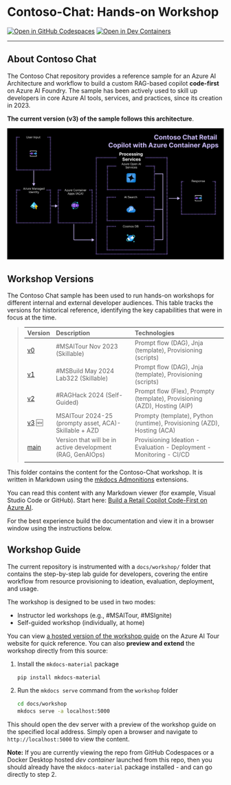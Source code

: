 # Contoso-Chat: Hands-on Workshop

[![Open in GitHub Codespaces](https://img.shields.io/static/v1?style=for-the-badge&label=GitHub+Codespaces&message=Open&color=brightgreen&logo=github)](https://github.com/codespaces/new?hide_repo_select=true&machine=basicLinux32gb&repo=725257907&ref=main&devcontainer_path=.devcontainer%2Fdevcontainer.json&geo=UsEast)
[![Open in Dev Containers](https://img.shields.io/static/v1?style=for-the-badge&label=Dev%20Containers&message=Open&color=blue&logo=visualstudiocode)](https://vscode.dev/redirect?url=vscode://ms-vscode-remote.remote-containers/cloneInVolume?url=https://github.com/azure-samples/contoso-chat)

---

## About Contoso Chat

The Contoso Chat repository provides a reference sample for an Azure AI Architecture and workflow to build a custom RAG-based copilot **code-first** on Azure AI Foundry. The sample has been actively used to skill up developers in core Azure AI tools, services, and practices, since its creation in 2023.

**The current version (v3) of the sample follows this architecture**.

![](./../img/arch-contoso-retail-aca.png)

## Workshop Versions

The Contoso Chat sample has been used to run hands-on workshops for different internal and external developer audiences. This table tracks the versions for historical reference, identifying the key capabilities that were in focus at the time.


> | Version | Description | Technologies |
> |:---|:---|:---|
> | [v0](https://github.com/Azure-Samples/contoso-chat/tree/cc2e808eee29768093866cf77a16e8867adbaa9c) | #MSAITour Nov 2023 (Skillable) | Prompt flow (DAG), Jnja (template), Provisioning (scripts) |
> | [v1](https://github.com/Azure-Samples/contoso-chat/tree/msbuild-lab322) | #MSBuild May 2024 Lab322 (Skillable) | Prompt flow (DAG), Jnja (template), Provisioning (scripts) |
> | [v2](https://github.com/Azure-Samples/contoso-chat/tree/raghack-24) | #RAGHack 2024 (Self-Guided) | Prompt flow (Flex), Prompty (template), Provisioning (AZD), Hosting (AIP) | 
> | [v3](https://github.com/Azure-Samples/contoso-chat/tree/raghack-24)  🆕| MSAITour 2024-25 (prompty asset, ACA)- Skillable + AZD | Prompty (template), Python (runtime), Provisioning (AZD), Hosting (ACA) | 
> | [main](https://github.com/Azure-Samples/contoso-chat/tree/raghack-24) | Version that will be in active development (RAG, GenAIOps) | Provisioning Ideation - Evaluation - Deployment - Monitoring - CI/CD | 
> | | |

This folder contains the content for the Contoso-Chat workshop. It is written in Markdown using the [mkdocs Admonitions](https://squidfunk.github.io/mkdocs-material/reference/admonitions/?h=ad) extensions. 

You can read this content with any Markdown viewer (for example, Visual Studio Code or GitHub). Start here: [Build a Retail Copilot Code-First on Azure AI](docs/index.md).

For the best experience build the documentation and view it in a browser window using the instructions below.

## Workshop Guide

The current repository is instrumented with a `docs/workshop/` folder that contains the step-by-step lab guide for developers, covering the entire workflow from resource provisioning to ideation, evaluation, deployment, and usage.

The workshop is designed to be used in two modes:
 - Instructor led workshops (e.g., #MSAITour, #MSIgnite)
 - Self-guided workshop (individually, at home)

You can view [a hosted version of the workshop guide](https://aka.ms/aitour/contoso-chat/workshop) on the Azure AI Tour website for quick reference. You can also **preview and extend** the workshop directly from this source:

1. Install the `mkdocs-material` package
    ```bash
    pip install mkdocs-material
    ```

2. Run the `mkdocs serve` command from the `workshop` folder
    ```bash
    cd docs/workshop
    mkdocs serve -a localhost:5000
    ```
This should open the dev server with a preview of the workshop guide on the specified local address. Simply open a browser and navigate to `http://localhost:5000` to view the content.


**Note:** If you are currently viewing the repo from GitHub Codespaces or a Docker Desktop hosted _dev container_ launched from this repo, then you should already have the `mkdocs-material` package installed - and can go directly to step 2.
